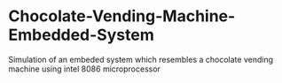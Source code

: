 # Chocolate-Vending-Machine-Embedded-System
Simulation of an embeded system which resembles a chocolate vending machine using intel 8086 microprocessor
